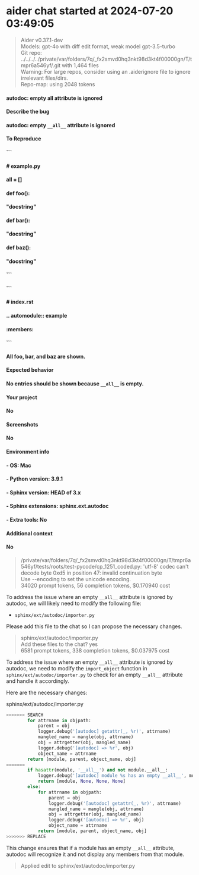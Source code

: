
# aider chat started at 2024-07-20 03:49:05

> Aider v0.37.1-dev  
> Models: gpt-4o with diff edit format, weak model gpt-3.5-turbo  
> Git repo: ../../../../private/var/folders/7q/_fx2smvd0hq3nkt98d3kt4f00000gn/T/tmpr6a546yf/.git with 1,464 files  
> Warning: For large repos, consider using an .aiderignore file to ignore irrelevant files/dirs.  
> Repo-map: using 2048 tokens  

#### autodoc: empty __all__ attribute is ignored  
#### **Describe the bug**  
#### autodoc: empty `__all__` attribute is ignored  
####   
#### **To Reproduce**  
#### ```  
#### # example.py  
#### __all__ = []  
####   
####   
#### def foo():  
####     "docstring"  
####   
####   
#### def bar():  
####     "docstring"  
####   
####   
#### def baz():  
####     "docstring"  
#### ```  
#### ```  
#### # index.rst  
#### .. automodule:: example  
####    :members:  
#### ```  
####   
#### All foo, bar, and baz are shown.  
####   
#### **Expected behavior**  
#### No entries should be shown because `__all__` is empty.  
####   
#### **Your project**  
#### No  
####   
#### **Screenshots**  
#### No  
####   
#### **Environment info**  
#### - OS: Mac  
#### - Python version: 3.9.1  
#### - Sphinx version: HEAD of 3.x  
#### - Sphinx extensions: sphinx.ext.autodoc  
#### - Extra tools: No  
####   
#### **Additional context**  
#### No  
> /private/var/folders/7q/_fx2smvd0hq3nkt98d3kt4f00000gn/T/tmpr6a546yf/tests/roots/test-pycode/cp_1251_coded.py: 'utf-8' codec can't decode byte 0xd5 in position 47: invalid continuation byte  
> Use --encoding to set the unicode encoding.  
> 34020 prompt tokens, 56 completion tokens, $0.170940 cost  

To address the issue where an empty `__all__` attribute is ignored by autodoc, we will likely need to modify the following file:

- `sphinx/ext/autodoc/importer.py`

Please add this file to the chat so I can propose the necessary changes.

> sphinx/ext/autodoc/importer.py  
> Add these files to the chat? yes  
> 6581 prompt tokens, 338 completion tokens, $0.037975 cost  

To address the issue where an empty `__all__` attribute is ignored by autodoc, we need to modify the `import_object` function in `sphinx/ext/autodoc/importer.py` to check for an empty `__all__` attribute and handle it accordingly.

Here are the necessary changes:

sphinx/ext/autodoc/importer.py
```python
<<<<<<< SEARCH
        for attrname in objpath:
            parent = obj
            logger.debug('[autodoc] getattr(_, %r)', attrname)
            mangled_name = mangle(obj, attrname)
            obj = attrgetter(obj, mangled_name)
            logger.debug('[autodoc] => %r', obj)
            object_name = attrname
        return [module, parent, object_name, obj]
=======
        if hasattr(module, '__all__') and not module.__all__:
            logger.debug('[autodoc] module %s has an empty __all__', modname)
            return [module, None, None, None]
        else:
            for attrname in objpath:
                parent = obj
                logger.debug('[autodoc] getattr(_, %r)', attrname)
                mangled_name = mangle(obj, attrname)
                obj = attrgetter(obj, mangled_name)
                logger.debug('[autodoc] => %r', obj)
                object_name = attrname
            return [module, parent, object_name, obj]
>>>>>>> REPLACE
```

This change ensures that if a module has an empty `__all__` attribute, autodoc will recognize it and not display any members from that module.

> Applied edit to sphinx/ext/autodoc/importer.py  
